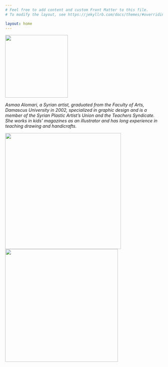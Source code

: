 ```yaml
---
# Feel free to add content and custom Front Matter to this file.
# To modify the layout, see https://jekyllrb.com/docs/themes/#overriding-theme-defaults

layout: home
---
```


<img src="{{ site.baseurl }}\assets\images\asmaa.jpg" width="200"/>

*Asmaa Alomari, a Syrian artist, graduated from the Faculty of Arts, Damascus University in 2002, specialized in graphic design and is a member of the Syrian Plastic Artist’s Union and the Teachers Syndicate. She works in kids’ magazines as an illustrator and has long experience in teaching drawing and handicrafts.*

<img src="{{ site.baseurl }}\assets\images\kids-magazine\kid-magazine-2.jpg" width="370"/>
<img src="{{ site.baseurl }}\assets\images\graphic\graphic-4.jpg" width="360"/>
